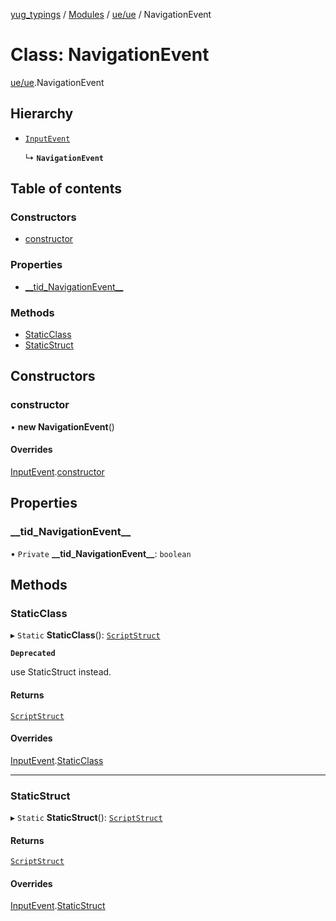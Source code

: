 [yug_typings](../README.md) / [Modules](../modules.md) / [ue/ue](../modules/ue_ue.md) / NavigationEvent

# Class: NavigationEvent

[ue/ue](../modules/ue_ue.md).NavigationEvent

## Hierarchy

- [`InputEvent`](ue_ue.InputEvent.md)

  ↳ **`NavigationEvent`**

## Table of contents

### Constructors

- [constructor](ue_ue.NavigationEvent.md#constructor)

### Properties

- [\_\_tid\_NavigationEvent\_\_](ue_ue.NavigationEvent.md#__tid_navigationevent__)

### Methods

- [StaticClass](ue_ue.NavigationEvent.md#staticclass)
- [StaticStruct](ue_ue.NavigationEvent.md#staticstruct)

## Constructors

### constructor

• **new NavigationEvent**()

#### Overrides

[InputEvent](ue_ue.InputEvent.md).[constructor](ue_ue.InputEvent.md#constructor)

## Properties

### \_\_tid\_NavigationEvent\_\_

• `Private` **\_\_tid\_NavigationEvent\_\_**: `boolean`

## Methods

### StaticClass

▸ `Static` **StaticClass**(): [`ScriptStruct`](ue_ue.ScriptStruct.md)

**`Deprecated`**

use StaticStruct instead.

#### Returns

[`ScriptStruct`](ue_ue.ScriptStruct.md)

#### Overrides

[InputEvent](ue_ue.InputEvent.md).[StaticClass](ue_ue.InputEvent.md#staticclass)

___

### StaticStruct

▸ `Static` **StaticStruct**(): [`ScriptStruct`](ue_ue.ScriptStruct.md)

#### Returns

[`ScriptStruct`](ue_ue.ScriptStruct.md)

#### Overrides

[InputEvent](ue_ue.InputEvent.md).[StaticStruct](ue_ue.InputEvent.md#staticstruct)
